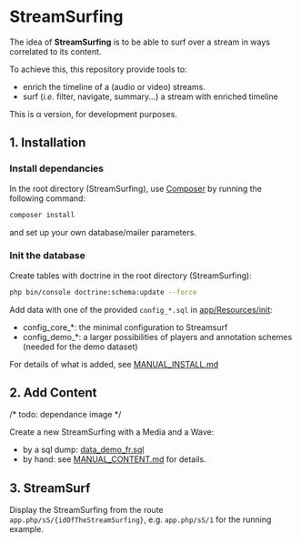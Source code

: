 # StreamSurfing #

The idea of **StreamSurfing** is to be able to surf over a stream in ways correlated to its content.

To achieve this, this repository provide tools to: 
- enrich the timeline of a (audio or video) streams. 
- surf (_i.e._ filter, navigate, summary...) a stream with enriched timeline

This is &alpha; version, for development purposes.

## 1. Installation ##

### Install dependancies ###

In the root directory (StreamSurfing),  use [Composer](https://getcomposer.org/) by running the following command:
```bash
composer install
```
and set up your own database/mailer parameters.

### Init the database ###
Create tables with doctrine in the root directory (StreamSurfing): 
```bash
php bin/console doctrine:schema:update --force
```
Add data with one of the provided `config_*.sql` in [app/Resources/init](https://github.com/adrien-vieilleribiere/StreamSurfing/tree/master/app/Resources/init):
- config_core_*: the minimal configuration to Streamsurf
- config_demo_*: a larger possibilities of players and annotation schemes (needed for the demo dataset)

For details of what is added, see [MANUAL_INSTALL.md](https://github.com/adrien-vieilleribiere/StreamSurfing/tree/master/MANUAL_INSTALL.md)

## 2. Add Content ##

/* todo: dependance image */

Create a new StreamSurfing with a Media and a Wave:
- by a sql dump: 
[data_demo_fr.sql](https://github.com/adrien-vieilleribiere/StreamSurfing/tree/master/app/Resources/init/data_demo_fr.sql)
- by hand: see [MANUAL_CONTENT.md](https://github.com/adrien-vieilleribiere/StreamSurfing/tree/master/MANUAL_CONTENT.md) for details.

## 3. StreamSurf ##
Display the StreamSurfing from the route `app.php/sS/{idOfTheStreamSurfing}`, 
e.g. `app.php/sS/1` for the running example.
